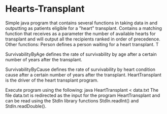 # Hearts-Transplant
Simple java program that contains several functions in taking data in and outputting as patients eligible for a "heart" transplant. 
Contains a matching function that receives as a parameter the number of available hearts for transplant and will output all the recipients ranked in order of precedence.
Other functions: 
Person defines a person waiting for a heart transplant. T

SurvivabilityByAge defines the rate of survivability by age after a certain number of years after the transplant. 

SurvivabilityByCause defines the rate of survivability by heart condition cause after a certain number of years after the transplant. 
HeartTransplant is the driver of the heart transplant program.

Execute program using the following: 
java HeartTransplant < data.txt
The file data.txt is redirected as the input for the program HeartTransplant and can be read using the StdIn library functions StdIn.readInt() and StdIn.readDouble().

